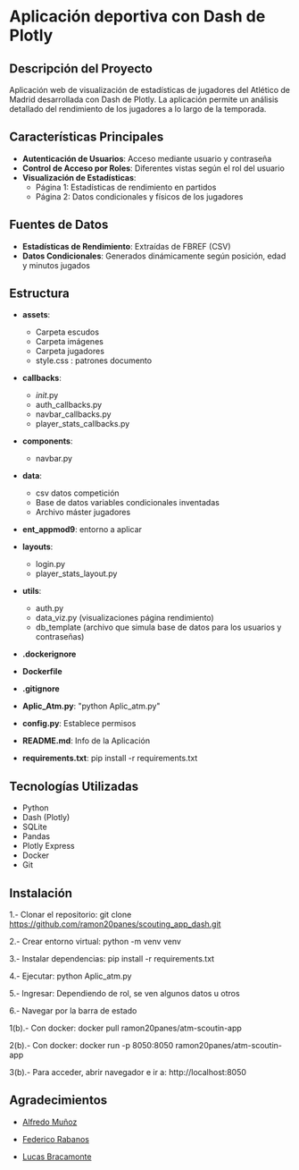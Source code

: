 # Aplicación deportiva con Dash de Plotly

## Descripción del Proyecto

Aplicación web de visualización de estadísticas de jugadores del Atlético de Madrid desarrollada con Dash de Plotly. La aplicación permite un análisis detallado del rendimiento de los jugadores a lo largo de la temporada.

## Características Principales

- **Autenticación de Usuarios**: Acceso mediante usuario y contraseña
- **Control de Acceso por Roles**: Diferentes vistas según el rol del usuario
- **Visualización de Estadísticas**:
  - Página 1: Estadísticas de rendimiento en partidos
  - Página 2: Datos condicionales y físicos de los jugadores

## Fuentes de Datos

- **Estadísticas de Rendimiento**: Extraídas de FBREF (CSV)
- **Datos Condicionales**: Generados dinámicamente según posición, edad y minutos jugados

## Estructura

- **assets**: 
  - Carpeta escudos
  - Carpeta imágenes
  - Carpeta jugadores
  - style.css : patrones documento 

- **callbacks**:
  - _init_.py
  - auth_callbacks.py
  - navbar_callbacks.py
  - player_stats_callbacks.py

- **components**:
  - navbar.py

- **data**:
  - csv datos competición
  - Base de datos variables condicionales inventadas
  - Archivo máster jugadores

- **ent_appmod9**: entorno a aplicar

- **layouts**:
  - login.py
  - player_stats_layout.py

- **utils**:
  - auth.py
  - data_viz.py (visualizaciones página rendimiento)
  - db_template (archivo que simula base de datos para los usuarios y contraseñas)

- **.dockerignore**

- **Dockerfile**

- **.gitignore**

- **Aplic_Atm.py**: "python Aplic_atm.py"

- **config.py**: Establece permisos

- **README.md**: Info de la Aplicación

- **requirements.txt**: pip install -r requirements.txt

## Tecnologías Utilizadas

- Python
- Dash (Plotly)
- SQLite
- Pandas
- Plotly Express
- Docker
- Git

## Instalación

1.- Clonar el repositorio: git clone https://github.com/ramon20panes/scouting_app_dash.git

2.- Crear entorno virtual: python -m venv venv

3.- Instalar dependencias: pip install -r requirements.txt

4.- Ejecutar: python Aplic_atm.py

5.- Ingresar: Dependiendo de rol, se ven algunos datos u otros

6.- Navegar por la barra de estado

1(b).- Con docker: docker pull ramon20panes/atm-scoutin-app

2(b).- Con docker: docker run -p 8050:8050 ramon20panes/atm-scoutin-app

3(b).- Para acceder, abrir navegador e ir a: http://localhost:8050

## Agradecimientos

- [Alfredo Muñoz](https://github.com/Alfredomg7)

- [Federico Rabanos](https://github.com/federicorabanos)

- [Lucas Bracamonte](https://github.com/lucbra21?tab=repositories)